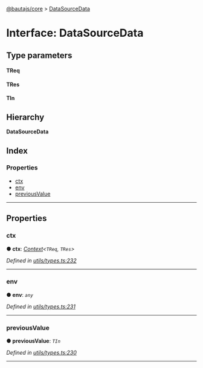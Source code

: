 [@bautajs/core](../README.md) > [DataSourceData](../interfaces/datasourcedata.md)

# Interface: DataSourceData

## Type parameters
#### TReq 
#### TRes 
#### TIn 
## Hierarchy

**DataSourceData**

## Index

### Properties

* [ctx](datasourcedata.md#ctx)
* [env](datasourcedata.md#env)
* [previousValue](datasourcedata.md#previousvalue)

---

## Properties

<a id="ctx"></a>

###  ctx

**● ctx**: *[Context](context.md)<`TReq`, `TRes`>*

*Defined in [utils/types.ts:232](https://github.axa.com/Digital/bauta-nodejs/blob/167ddcc/packages/bautajs/src/utils/types.ts#L232)*

___
<a id="env"></a>

###  env

**● env**: *`any`*

*Defined in [utils/types.ts:231](https://github.axa.com/Digital/bauta-nodejs/blob/167ddcc/packages/bautajs/src/utils/types.ts#L231)*

___
<a id="previousvalue"></a>

###  previousValue

**● previousValue**: *`TIn`*

*Defined in [utils/types.ts:230](https://github.axa.com/Digital/bauta-nodejs/blob/167ddcc/packages/bautajs/src/utils/types.ts#L230)*

___

